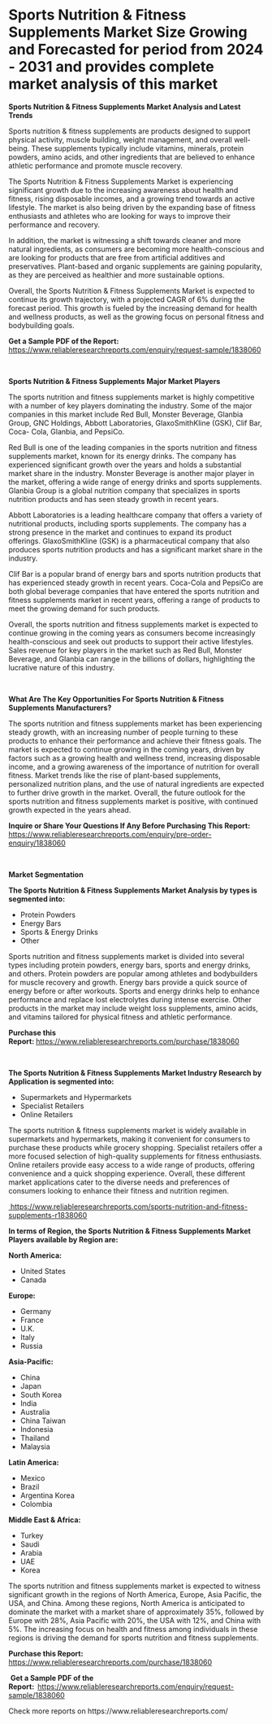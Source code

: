 <p><h1>Sports Nutrition & Fitness Supplements Market Size Growing and Forecasted for period from 2024 - 2031 and provides complete market analysis of this market</h1></p><p><strong>Sports Nutrition & Fitness Supplements Market Analysis and Latest Trends</strong></p>
<p><p>Sports nutrition & fitness supplements are products designed to support physical activity, muscle building, weight management, and overall well-being. These supplements typically include vitamins, minerals, protein powders, amino acids, and other ingredients that are believed to enhance athletic performance and promote muscle recovery.</p><p>The Sports Nutrition & Fitness Supplements Market is experiencing significant growth due to the increasing awareness about health and fitness, rising disposable incomes, and a growing trend towards an active lifestyle. The market is also being driven by the expanding base of fitness enthusiasts and athletes who are looking for ways to improve their performance and recovery.</p><p>In addition, the market is witnessing a shift towards cleaner and more natural ingredients, as consumers are becoming more health-conscious and are looking for products that are free from artificial additives and preservatives. Plant-based and organic supplements are gaining popularity, as they are perceived as healthier and more sustainable options.</p><p>Overall, the Sports Nutrition & Fitness Supplements Market is expected to continue its growth trajectory, with a projected CAGR of 6% during the forecast period. This growth is fueled by the increasing demand for health and wellness products, as well as the growing focus on personal fitness and bodybuilding goals.</p></p>
<p><strong>Get a Sample PDF of the Report:&nbsp;</strong> <a href="https://www.reliableresearchreports.com/enquiry/request-sample/1838060">https://www.reliableresearchreports.com/enquiry/request-sample/1838060</a></p>
<p>&nbsp;</p>
<p><strong>Sports Nutrition & Fitness Supplements Major Market Players</strong></p>
<p><p>The sports nutrition and fitness supplements market is highly competitive with a number of key players dominating the industry. Some of the major companies in this market include Red Bull, Monster Beverage, Glanbia Group, GNC Holdings, Abbott Laboratories, GlaxoSmithKline (GSK), Clif Bar, Coca- Cola, Glanbia, and PepsiCo.</p><p>Red Bull is one of the leading companies in the sports nutrition and fitness supplements market, known for its energy drinks. The company has experienced significant growth over the years and holds a substantial market share in the industry. Monster Beverage is another major player in the market, offering a wide range of energy drinks and sports supplements. Glanbia Group is a global nutrition company that specializes in sports nutrition products and has seen steady growth in recent years.</p><p>Abbott Laboratories is a leading healthcare company that offers a variety of nutritional products, including sports supplements. The company has a strong presence in the market and continues to expand its product offerings. GlaxoSmithKline (GSK) is a pharmaceutical company that also produces sports nutrition products and has a significant market share in the industry.</p><p>Clif Bar is a popular brand of energy bars and sports nutrition products that has experienced steady growth in recent years. Coca-Cola and PepsiCo are both global beverage companies that have entered the sports nutrition and fitness supplements market in recent years, offering a range of products to meet the growing demand for such products.</p><p>Overall, the sports nutrition and fitness supplements market is expected to continue growing in the coming years as consumers become increasingly health-conscious and seek out products to support their active lifestyles. Sales revenue for key players in the market such as Red Bull, Monster Beverage, and Glanbia can range in the billions of dollars, highlighting the lucrative nature of this industry.</p></p>
<p>&nbsp;</p>
<p><strong>What Are The Key Opportunities For Sports Nutrition & Fitness Supplements Manufacturers?</strong></p>
<p><p>The sports nutrition and fitness supplements market has been experiencing steady growth, with an increasing number of people turning to these products to enhance their performance and achieve their fitness goals. The market is expected to continue growing in the coming years, driven by factors such as a growing health and wellness trend, increasing disposable income, and a growing awareness of the importance of nutrition for overall fitness. Market trends like the rise of plant-based supplements, personalized nutrition plans, and the use of natural ingredients are expected to further drive growth in the market. Overall, the future outlook for the sports nutrition and fitness supplements market is positive, with continued growth expected in the years ahead.</p></p>
<p><strong>Inquire or Share Your Questions If Any Before Purchasing This Report:</strong> <a href="https://www.reliableresearchreports.com/enquiry/pre-order-enquiry/1838060">https://www.reliableresearchreports.com/enquiry/pre-order-enquiry/1838060</a></p>
<p>&nbsp;</p>
<p><strong>Market Segmentation</strong></p>
<p><strong>The Sports Nutrition & Fitness Supplements Market Analysis by types is segmented into:</strong></p>
<p><ul><li>Protein Powders</li><li>Energy Bars</li><li>Sports & Energy Drinks</li><li>Other</li></ul></p>
<p><p>Sports nutrition and fitness supplements market is divided into several types including protein powders, energy bars, sports and energy drinks, and others. Protein powders are popular among athletes and bodybuilders for muscle recovery and growth. Energy bars provide a quick source of energy before or after workouts. Sports and energy drinks help to enhance performance and replace lost electrolytes during intense exercise. Other products in the market may include weight loss supplements, amino acids, and vitamins tailored for physical fitness and athletic performance.</p></p>
<p><strong>Purchase this Report:&nbsp;</strong><a href="https://www.reliableresearchreports.com/purchase/1838060">https://www.reliableresearchreports.com/purchase/1838060</a></p>
<p>&nbsp;</p>
<p><strong>The Sports Nutrition & Fitness Supplements Market Industry Research by Application is segmented into:</strong></p>
<p><ul><li>Supermarkets and Hypermarkets</li><li>Specialist Retailers</li><li>Online Retailers</li></ul></p>
<p><p>The sports nutrition & fitness supplements market is widely available in supermarkets and hypermarkets, making it convenient for consumers to purchase these products while grocery shopping. Specialist retailers offer a more focused selection of high-quality supplements for fitness enthusiasts. Online retailers provide easy access to a wide range of products, offering convenience and a quick shopping experience. Overall, these different market applications cater to the diverse needs and preferences of consumers looking to enhance their fitness and nutrition regimen.</p></p>
<p><a href="https://www.reliableresearchreports.com/sports-nutrition-and-fitness-supplements-r1838060">&nbsp;https://www.reliableresearchreports.com/sports-nutrition-and-fitness-supplements-r1838060</a></p>
<p><strong>In terms of Region, the Sports Nutrition & Fitness Supplements Market Players available by Region are:</strong></p>
<p>
    <p> <strong> North America: </strong>
        <ul>
            <li>United States</li>
            <li>Canada</li>
        </ul>
        </p> 
    <p> <strong> Europe: </strong>
        <ul>
            <li>Germany</li>
            <li>France</li>
            <li>U.K.</li>
            <li>Italy</li>
            <li>Russia</li>
        </ul>
        </p> 
    <p> <strong> Asia-Pacific: </strong>
        <ul>
            <li>China</li>
            <li>Japan</li>
            <li>South Korea</li>
            <li>India</li>
            <li>Australia</li>
            <li>China Taiwan</li>
            <li>Indonesia</li>
            <li>Thailand</li>
            <li>Malaysia</li>
        </ul>
        </p> 
    <p> <strong> Latin America: </strong>
        <ul>
            <li>Mexico</li>
            <li>Brazil</li>
            <li>Argentina Korea</li>
            <li>Colombia</li>
        </ul>
        </p> 
    <p> <strong> Middle East & Africa: </strong>
        <ul>
            <li>Turkey</li>
            <li>Saudi</li>
            <li>Arabia</li>
            <li>UAE</li>
            <li>Korea</li>
        </ul>
    </p>
    </p>
<p><p>The sports nutrition and fitness supplements market is expected to witness significant growth in the regions of North America, Europe, Asia Pacific, the USA, and China. Among these regions, North America is anticipated to dominate the market with a market share of approximately 35%, followed by Europe with 28%, Asia Pacific with 20%, the USA with 12%, and China with 5%. The increasing focus on health and fitness among individuals in these regions is driving the demand for sports nutrition and fitness supplements.</p></p>
<p><strong>Purchase this Report: </strong><a href="https://www.reliableresearchreports.com/purchase/1838060">https://www.reliableresearchreports.com/purchase/1838060</a></p>
<p>&nbsp;<strong>Get a Sample PDF of the Report:&nbsp;&nbsp;</strong><a href="https://www.reliableresearchreports.com/enquiry/request-sample/1838060">https://www.reliableresearchreports.com/enquiry/request-sample/1838060</a></p>
<p><strong></strong></p>
<p>Check more reports on https://www.reliableresearchreports.com/</p>